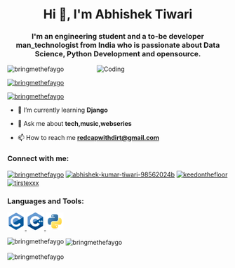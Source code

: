 <h1 align="center">Hi 👋, I'm Abhishek Tiwari</h1>
<h3 align="center">I'm an engineering student and a to-be developer man_technologist from India who is passionate about Data Science, Python Development and opensource.</h3>
<img align="right" alt="Coding" width="300" src=https://media.tenor.com/VpZ2Nf5gdRYAAAAC/pc-banging.gif">

<p align="left"> <img src="https://komarev.com/ghpvc/?username=bringmethefaygo&label=Profile%20views&color=0e75b6&style=flat" alt="bringmethefaygo" /> </p>

<p align="left"> <a href="https://github.com/ryo-ma/github-profile-trophy"><img src="https://github-profile-trophy.vercel.app/?username=bringmethefaygo" alt="bringmethefaygo" /></a> </p>

<p align="left"> <a href="https://twitter.com/bringmethefaygo" target="blank"><img src="https://img.shields.io/twitter/follow/bringmethefaygo?logo=twitter&style=for-the-badge" alt="bringmethefaygo" /></a> </p>

- 🌱 I’m currently learning **Django**

- 💬 Ask me about **tech,music,webseries**

- 📫 How to reach me **redcapwithdirt@gmail.com**

<h3 align="left">Connect with me:</h3>
<p align="left">
<a href="https://twitter.com/bringmethefaygo" target="blank"><img align="center" src="https://raw.githubusercontent.com/rahuldkjain/github-profile-readme-generator/master/src/images/icons/Social/twitter.svg" alt="bringmethefaygo" height="30" width="40" /></a>
<a href="https://linkedin.com/in/abhishek-kumar-tiwari-98562024b" target="blank"><img align="center" src="https://raw.githubusercontent.com/rahuldkjain/github-profile-readme-generator/master/src/images/icons/Social/linked-in-alt.svg" alt="abhishek-kumar-tiwari-98562024b" height="30" width="40" /></a>
<a href="https://instagram.com/keedonthefloor" target="blank"><img align="center" src="https://raw.githubusercontent.com/rahuldkjain/github-profile-readme-generator/master/src/images/icons/Social/instagram.svg" alt="keedonthefloor" height="30" width="40" /></a>
<a href="https://www.leetcode.com/tirstexxx" target="blank"><img align="center" src="https://raw.githubusercontent.com/rahuldkjain/github-profile-readme-generator/master/src/images/icons/Social/leet-code.svg" alt="tirstexxx" height="30" width="40" /></a>
</p>

<h3 align="left">Languages and Tools:</h3>
<p align="left"> <a href="https://www.cprogramming.com/" target="_blank" rel="noreferrer"> <img src="https://raw.githubusercontent.com/devicons/devicon/master/icons/c/c-original.svg" alt="c" width="40" height="40"/> </a> <a href="https://www.w3schools.com/cpp/" target="_blank" rel="noreferrer"> <img src="https://raw.githubusercontent.com/devicons/devicon/master/icons/cplusplus/cplusplus-original.svg" alt="cplusplus" width="40" height="40"/> </a> <a href="https://www.python.org" target="_blank" rel="noreferrer"> <img src="https://raw.githubusercontent.com/devicons/devicon/master/icons/python/python-original.svg" alt="python" width="40" height="40"/> </a> </p>

<p><img align="left" src="https://github-readme-stats.vercel.app/api/top-langs?username=bringmethefaygo&show_icons=true&locale=en&layout=compact" alt="bringmethefaygo" /></p>

<p>&nbsp;<img align="center" src="https://github-readme-stats.vercel.app/api?username=bringmethefaygo&show_icons=true&locale=en" alt="bringmethefaygo" /></p>

<p><img align="center" src="https://github-readme-streak-stats.herokuapp.com/?user=bringmethefaygo&" alt="bringmethefaygo" /></p>
